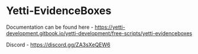 # Yetti-EvidenceBoxes
Documentation can be found here - https://yetti-development.gitbook.io/yetti-development/free-scripts/yetti-evidenceboxes


Discord - https://discord.gg/ZA3sXeQEW6
